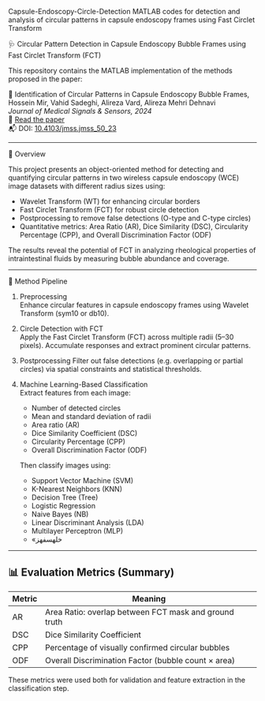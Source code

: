  Capsule-Endoscopy-Circle-Detection
MATLAB codes for detection and analysis of circular patterns in capsule endoscopy frames using Fast Circlet Transform

 🩺 Circular Pattern Detection in Capsule Endoscopy Bubble Frames using Fast Circlet Transform (FCT)

This repository contains the MATLAB implementation of the methods proposed in the paper:

📄 Identification of Circular Patterns in Capsule Endoscopy Bubble Frames,  
Hossein Mir, Vahid Sadeghi, Alireza Vard, Alireza Mehri Dehnavi  
*Journal of Medical Signals & Sensors, 2024*  
🔗 [Read the paper](https://journals.lww.com/jmss/fulltext/2024/07020/identification_of_circular_patterns_in_capsule.3.aspx)  
📬 DOI: [10.4103/jmss.jmss_50_23](https://doi.org/10.4103/jmss.jmss_50_23)

---

🧠 Overview

This project presents an object-oriented method for detecting and quantifying circular patterns in two wireless capsule endoscopy (WCE) image datasets with different radius sizes using:

- Wavelet Transform (WT) for enhancing circular borders
- Fast Circlet Transform (FCT) for robust circle detection
- Postprocessing to remove false detections (O-type and C-type circles)
- Quantitative metrics: Area Ratio (AR), Dice Similarity (DSC), Circularity Percentage (CPP), and Overall Discrimination Factor (ODF)

The results reveal the potential of FCT in analyzing rheological properties of intraintestinal fluids by measuring bubble abundance and coverage.

---

🧪 Method Pipeline

1. Preprocessing  
   Enhance circular features in capsule endoscopy frames using Wavelet Transform (sym10 or db10).

2. Circle Detection with FCT  
   Apply the Fast Circlet Transform (FCT) across multiple radii (5–30 pixels). Accumulate responses and extract prominent circular patterns.

3. Postprocessing 
   Filter out false detections (e.g. overlapping or partial circles) via spatial constraints and statistical thresholds.

4. Machine Learning-Based Classification  
   Extract features from each image:
   - Number of detected circles
   - Mean and standard deviation of radii
   - Area ratio (AR)
   - Dice Similarity Coefficient (DSC)
   - Circularity Percentage (CPP)
   - Overall Discrimination Factor (ODF)

   Then classify images using:
   - Support Vector Machine (SVM)
   - K-Nearest Neighbors (KNN)
   - Decision Tree (Tree)
   - Logistic Regression
   - Naive Bayes (NB)
   - Linear Discriminant Analysis (LDA)
   - Multilayer Perceptron (MLP)
   - «خلهسفهز

---


## 📊 Evaluation Metrics (Summary)

| Metric | Meaning |
|--------|---------|
| AR  | Area Ratio: overlap between FCT mask and ground truth |
| DSC | Dice Similarity Coefficient |
| CPP | Percentage of visually confirmed circular bubbles |
| ODF | Overall Discrimination Factor (bubble count × area) |

These metrics were used both for validation and feature extraction in the classification step.


